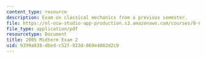 ```yaml
---
content_type: resource
description: Exam on classical mechanics from a previous semester.
file: https://ol-ocw-studio-app-production.s3.amazonaws.com/courses/8-012-physics-i-classical-mechanics-fall-2008/9399a838dbedc52f923d069e4082d2c9_exam2.pdf
file_type: application/pdf
resourcetype: Document
title: 2005 Midterm Exam 2
uid: 9399a838-dbed-c52f-923d-069e4082d2c9
---
```

